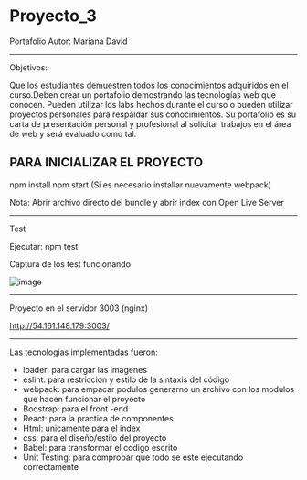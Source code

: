 # Proyecto_3
Portafolio
Autor: Mariana David 

--------------------
Objetivos:

Que los estudiantes demuestren todos los conocimientos adquiridos en el curso.Deben crear un portafolio demostrando las tecnologías web que conocen. Pueden utilizar los labs hechos durante el curso o pueden utilizar proyectos personales para respaldar sus conocimientos. Su portafolio es su carta de presentación personal y profesional al solicitar trabajos en el área de web y será evaluado como tal.

PARA INICIALIZAR EL PROYECTO
-------------------------------------

npm install
npm start (Si es necesario installar nuevamente webpack)

Nota: Abrir archivo directo del bundle y abrir index con Open Live Server

--------------------
Test

Ejecutar: npm test 

Captura de los test funcionando 


![image](https://user-images.githubusercontent.com/72479030/171776271-d6a00644-00ec-4462-87e9-9d39439d0c98.png)


-------------------------------------
Proyecto en el servidor 3003 (nginx)

http://54.161.148.179:3003/

--------------------------------------------------------------------------
Las tecnologias implementadas fueron:

- loader: para cargar las imagenes
- eslint: para restriccion y estilo de la sintaxis del código
- webpack: para empacar podulos generarno un archivo con los modulos que hacen funcionar el proyecto
- Boostrap: para el front -end
- React: para la practica de componentes
- Html: unicamente para el index
- css: para el diseño/estilo del proyecto
- Babel: para transformar el codigo escrito
- Unit Testing: para comprobar que todo se este ejecutando correctamente 


